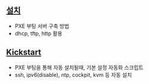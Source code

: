 ## [설치](./install/readme.md)
- PXE 부팅 서버 구축 방법
- dhcp, tftp, http 활용

## [Kickstart](./kickstart/ks.cfg)
- PXE 부팅을 통해 자동 설치될때, 기본 설정 자동화 스크립트
- ssh, ipv6(disable), ntp, cockpit, kvm 등 자동 설치


